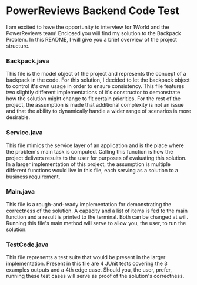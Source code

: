 # PowerReviews Backend Code Test

I am excited to have the opportunity to interview for 1World and the PowerReviews team! Enclosed you will find my 
solution to the Backpack Problem. In this README, I will give you a brief overview of the project structure.

### Backpack.java
This file is the model object of the project and represents the concept of a backpack in the code. For this solution,
I decided to let the backpack object to control it's own usage in order to ensure consistency. This file features two
slightly different implementations of it's constructor to demonstrate how the solution might change to fit certain
priorities. For the rest of the project, the assumption is made that additional complexity is not an issue and that the
ability to dynamically handle a wider range of scenarios is more desirable. 

### Service.java
This file mimics the service layer of an application and is the place where the problem's main task is computed. Calling
this function is how the project delivers results to the user for purposes of evaluating this solution. In a larger
implementation of this project, the assumption is multiple different functions would live in this file, each serving as
a solution to a business requirement. 

### Main.java 
This file is a rough-and-ready implementation for demonstrating the correctness of the solution. A capacity and a list
of items is fed to the main function and a result is printed to the terminal. Both can be changed at will. Running this 
file's main method will serve to allow you, the user, to run the solution. 

### TestCode.java 
This file represents a test suite that would be present in the larger implementation. Present in this file are 4 JUnit
tests covering the 3 examples outputs and a 4th edge case. Should you, the user, prefer, running these test cases 
will serve as proof of the solution's correctness. 